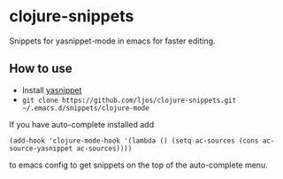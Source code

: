 # clojure-snippets
Snippets for yasnippet-mode in emacs for faster editing.

## How to use
  + Install [yasnippet](https://github.com/capitaomorte/yasnippet)
  + `git clone https://github.com/ljos/clojure-snippets.git
  ~/.emacs.d/snippets/clojure-mode` 

If you have auto-complete installed add 

    (add-hook 'clojure-mode-hook '(lambda () (setq ac-sources (cons ac-source-yasnippet ac-sources))))

to emacs config to get snippets on the top of the auto-complete menu.
